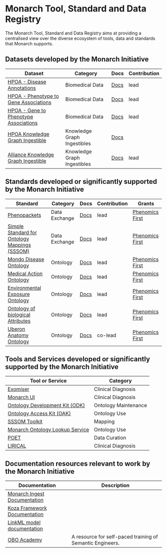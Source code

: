 # Monarch Tool, Standard and Data Registry

The Monarch Tool, Standard and Data Registry aims at providing a centralised view over
the diverse ecosystem of tools, data and standards that Monarch supports.


## Datasets developed by the Monarch Initiative

| Dataset | Category | Docs | Contribution |
| ------ | ----- | ----- | ----- |
| [HPOA - Disease Annotations](http://purl.obolibrary.org/obo/hp/hpoa/phenotype.hpoa) | Biomedical Data | [Docs](https://hpo-annotation-qc.readthedocs.io/en/latest/annotationFormat.html#phenotype-hpoa-format) | lead |
| [HPOA - Phenotype to Gene Associations](http://purl.obolibrary.org/obo/hp/hpoa/phenotype_to_genes.txt) | Biomedical Data | [Docs](https://hpo.jax.org/app/download/annotation) | lead |
| [HPOA - Gene to Phenotype Associations](http://purl.obolibrary.org/obo/hp/hpoa/genes_to_phenotype.txt) | Biomedical Data | [Docs](https://hpo.jax.org/app/download/annotation) | lead |
| [HPOA Knowledge Graph Ingestible](https://data.monarchinitiative.org/monarch-kg/hpoa) | Knowledge Graph Ingestibles | [Docs](https://monarch-initiative.github.io/monarch-ingest/Sources/HPOA/) |  |
| [Alliance Knowledge Graph Ingestible](https://data.monarchinitiative.org/monarch-kg/alliance) | Knowledge Graph Ingestibles | [Docs](https://monarch-initiative.github.io/monarch-ingest/Sources/Alliance/) | lead |


## Standards developed or significantly supported by the Monarch Initiative

| Standard | Category | Docs | Contribution | Grants |
| ------ | ----- | ----- | ----- | ----- |
| [Phenopackets](https://standards.monarchinitiative.org/phenopackets) | Data Exchange | [Docs]() | lead | [Phenomics First](https://grantome.com/grant/NIH/RM1-HG010860-01) |
| [Simple Standard for Ontology Mappings (SSSOM)](https://standards.monarchinitiative.org/sssom) | Data Exchange | [Docs]() | lead | [Phenomics First](https://grantome.com/grant/NIH/RM1-HG010860-01) |
| [Mondo Disease Ontology](http://purl.obolibrary.org/obo/mondo.owl) | Ontology | [Docs](https://mondo.readthedocs.io/) | lead | [Phenomics First](https://grantome.com/grant/NIH/RM1-HG010860-01) |
| [Medical Action Ontology](http://purl.obolibrary.org/obo/maxo.owl) | Ontology | [Docs]() | lead | [Phenomics First](https://grantome.com/grant/NIH/RM1-HG010860-01) |
| [Environmental Exposure Ontology](http://purl.obolibrary.org/obo/ecto.owl) | Ontology | [Docs](https://github.com/EnvironmentOntology/environmental-exposure-ontology) | lead | [Phenomics First](https://grantome.com/grant/NIH/RM1-HG010860-01) |
| [Ontology of biological Attributes](http://purl.obolibrary.org/obo/oba.owl) | Ontology | [Docs]() | lead | [Phenomics First](https://grantome.com/grant/NIH/RM1-HG010860-01) |
| [Uberon Anatomy Ontology](http://purl.obolibrary.org/obo/uberon.owl) | Ontology | [Docs]() | co-lead | [Phenomics First](https://grantome.com/grant/NIH/RM1-HG010860-01) |


## Tools and Services developed or significantly supported by the Monarch Initiative

| Tool or Service | Category |
| ------ | ----- |
| [Exomiser](https://tools.monarchinitiative.org/exomiser) | Clinical Diagnosis |
| [Monarch UI](https://monarchinitiative.org/) | Clinical Diagnosis |
| [Ontology Development Kit (ODK)](https://tools.monarchinitiative.org/odk) | Ontology Maintenance |
| [Ontology Access Kit (OAK)](https://tools.monarchinitiative.org/oak) | Ontology Use |
| [SSSOM Toolkit](https://tools.monarchinitiative.org/sssom-toolkit) | Mapping |
| [Monarch Ontology Lookup Service](https://tools.monarchinitiative.org/ols) | Ontology Use |
| [POET](https://tools.monarchinitiative.org/poet) | Data Curation |
| [LIRICAL](https://tools.monarchinitiative.org/lirical) | Clinical Diagnosis |


## Documentation resources relevant to work by the Monarch Initiative

| Documentation | Description |
| ------ | ----- |
| [Monarch Ingest Documentation](https://monarch-initiative.github.io/monarch-ingest) |  |
| [Koza Framework Documentation](https://koza.monarchinitiative.org/) |  |
| [LinkML model documentation](https://linkml.io/linkml-model/docs/) |  |
| [OBO Academy](https://oboacademy.github.io/obook/) | A resource for self-paced training of Semantic Engineers. |
